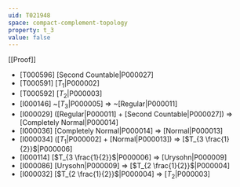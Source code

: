 ```yaml
---
uid: T021948
space: compact-complement-topology
property: t_3
value: false
---
```

[[Proof]]

* [T000596] [Second Countable|P000027]
* [T000591] [$T_1$|P000002]
* [T000592] [$T_2$|P000003]
* [I000146] ~[$T_3$|P000005] => ~[Regular|P000011]
* [I000029] ([Regular|P000011] + [Second Countable|P000027]) => [Completely Normal|P000014]
* [I000036] [Completely Normal|P000014] => [Normal|P000013]
* [I000034] ([$T_1$|P000002] + [Normal|P000013]) => [$T_{3 \frac{1}{2}}$|P000006]
* [I000114] [$T_{3 \frac{1}{2}}$|P000006] => [Urysohn|P000009]
* [I000086] [Urysohn|P000009] => [$T_{2 \frac{1}{2}}$|P000004]
* [I000032] [$T_{2 \frac{1}{2}}$|P000004] => [$T_2$|P000003]

